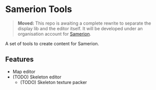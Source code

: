 # Samerion Tools

> **Moved:** This repo is awaiting a complete rewrite to separate the display lib and the editor itself. It will be developed under an organisation account for [Samerion](https://github.com/Samerion).

A set of tools to create content for Samerion.

## Features

- Map editor
- (TODO) Skeleton editor
  - (TODO) Skeleton texture packer

